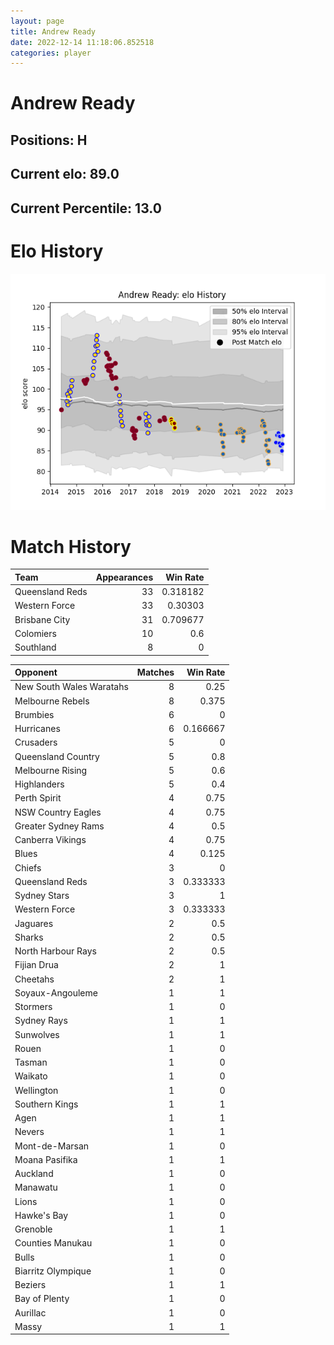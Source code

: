 ```yaml
---  
layout: page  
title: Andrew Ready  
date: 2022-12-14 11:18:06.852518  
categories: player  
---
```

# Andrew Ready

## Positions: H

## Current elo: 89.0

## Current Percentile: 13.0

# Elo History


![elo history](history_AndrewReady.png)
# Match History


| Team            |   Appearances |   Win Rate |
|:----------------|--------------:|-----------:|
| Queensland Reds |            33 |   0.318182 |
| Western Force   |            33 |   0.30303  |
| Brisbane City   |            31 |   0.709677 |
| Colomiers       |            10 |   0.6      |
| Southland       |             8 |   0        |

| Opponent                 |   Matches |   Win Rate |
|:-------------------------|----------:|-----------:|
| New South Wales Waratahs |         8 |   0.25     |
| Melbourne Rebels         |         8 |   0.375    |
| Brumbies                 |         6 |   0        |
| Hurricanes               |         6 |   0.166667 |
| Crusaders                |         5 |   0        |
| Queensland Country       |         5 |   0.8      |
| Melbourne Rising         |         5 |   0.6      |
| Highlanders              |         5 |   0.4      |
| Perth Spirit             |         4 |   0.75     |
| NSW Country Eagles       |         4 |   0.75     |
| Greater Sydney Rams      |         4 |   0.5      |
| Canberra Vikings         |         4 |   0.75     |
| Blues                    |         4 |   0.125    |
| Chiefs                   |         3 |   0        |
| Queensland Reds          |         3 |   0.333333 |
| Sydney Stars             |         3 |   1        |
| Western Force            |         3 |   0.333333 |
| Jaguares                 |         2 |   0.5      |
| Sharks                   |         2 |   0.5      |
| North Harbour Rays       |         2 |   0.5      |
| Fijian Drua              |         2 |   1        |
| Cheetahs                 |         2 |   1        |
| Soyaux-Angouleme         |         1 |   1        |
| Stormers                 |         1 |   0        |
| Sydney Rays              |         1 |   1        |
| Sunwolves                |         1 |   1        |
| Rouen                    |         1 |   0        |
| Tasman                   |         1 |   0        |
| Waikato                  |         1 |   0        |
| Wellington               |         1 |   0        |
| Southern Kings           |         1 |   1        |
| Agen                     |         1 |   1        |
| Nevers                   |         1 |   1        |
| Mont-de-Marsan           |         1 |   0        |
| Moana Pasifika           |         1 |   1        |
| Auckland                 |         1 |   0        |
| Manawatu                 |         1 |   0        |
| Lions                    |         1 |   0        |
| Hawke's Bay              |         1 |   0        |
| Grenoble                 |         1 |   1        |
| Counties Manukau         |         1 |   0        |
| Bulls                    |         1 |   0        |
| Biarritz Olympique       |         1 |   0        |
| Beziers                  |         1 |   1        |
| Bay of Plenty            |         1 |   0        |
| Aurillac                 |         1 |   0        |
| Massy                    |         1 |   1        |